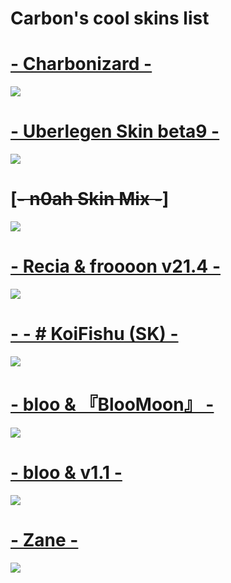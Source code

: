 # Carbon's cool skins list

# [- Charbonizard -](https://carbon.s-ul.eu/X0iDNZNc)
![](https://osu.ppy.sh/ss/15249073/4ef1)

# [- Uberlegen Skin beta9 -](https://carbon.s-ul.eu/YqKdrqAz)
![](https://osu.ppy.sh/ss/15249080/5ea2)

# [~~- n0ah Skin Mix -~~]
![](https://osu.ppy.sh/ss/15478497/ca34)

# [- Recia & froooon v21.4 -](https://carbon.s-ul.eu/sj9LZ6N6)
![](https://osu.ppy.sh/ss/15515802/231f)

# [- - # KoiFishu (SK) - ](https://carbon.s-ul.eu/gnl51W7A)
![](https://osu.ppy.sh/ss/15685599/6566)

# [ - bloo & 『BlooMoon』 - ](https://carbon.s-ul.eu/NMpWuM7F)
![](https://cdn.discordapp.com/attachments/400739804280520706/769951182511800330/3c65.png)

# [ - bloo & v1.1 - ](https://carbon.s-ul.eu/EMznCFWS)
![](https://cdn.discordapp.com/attachments/400739804280520706/769951208919269406/9f73.png)

# [- Zane -](https://drive.google.com/uc?export=download&id=156aZBGXt-pCmH09BifA29C_15IZauCFt)
![](https://osu.ppy.sh/ss/15769240/0e5e)
